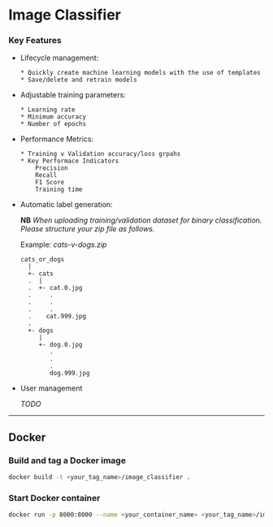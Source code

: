 # Image Classifier

### Key Features

* Lifecycle management:

      * Quickly create machine learning models with the use of templates
      * Save/delete and retrain models              


* Adjustable training parameters:

      * Learning rate
      * Minimum accuracy
      * Number of epochs


* Performance Metrics:

      * Training v Validation accuracy/loss grpahs
      * Key Performace Indicators
          Precision
          Recall
          F1 Score
          Training time

* Automatic label generation:
  

  __NB__ _When uploading training/validation dataset for binary classification. Please structure your zip file as follows._
  
  Example:   _cats-v-dogs.zip_

    
      cats_or_dogs
        |
        +- cats
        .  |
        .  +- cat.0.jpg
        .     .
        .     .
        .     .
        .    cat.999.jpg
        .    
        +- dogs
           |
           +- dog.0.jpg
              .
              .
              .
              dog.999.jpg
  
* User management

  _TODO_


___


## Docker


### Build and tag a Docker image
```bash
docker build -t <your_tag_name>/image_classifier .
```

### Start Docker container
```bash
docker run -p 8000:8000 --name <your_container_name> <your_tag_name>/image_classifier
```
